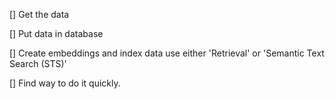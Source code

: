 
[] Get the data

[] Put data in database

[] Create embeddings and index data
    use either 'Retrieval' or 'Semantic Text Search (STS)'

[] Find way to do it quickly.

